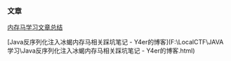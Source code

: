### 文章

[内存马学习文章总结](https://github.com/bitterzzZZ/MemoryShellLearn)

[Java反序列化注入冰蝎内存马相关踩坑笔记 - Y4er的博客](F:\LocalCTF\JAVA学习\Java反序列化注入冰蝎内存马相关踩坑笔记 - Y4er的博客.html)
